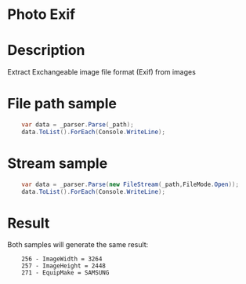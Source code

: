 Photo Exif    
===============

Description  
===
Extract Exchangeable image file format (Exif) from images


File path sample  
===
```c#
    var data = _parser.Parse(_path);
    data.ToList().ForEach(Console.WriteLine);
```

Stream sample 
===
```c#
    var data = _parser.Parse(new FileStream(_path,FileMode.Open));
    data.ToList().ForEach(Console.WriteLine);
```

Result
===
Both samples will generate the same result:  
```
    256 - ImageWidth = 3264  
    257 - ImageHeight = 2448  
    271 - EquipMake = SAMSUNG  
```
